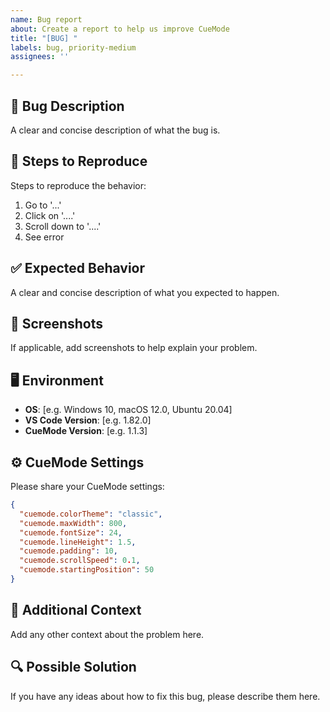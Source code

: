 ```yaml
---
name: Bug report
about: Create a report to help us improve CueMode
title: "[BUG] "
labels: bug, priority-medium
assignees: ''

---
```


## 🐛 Bug Description
A clear and concise description of what the bug is.

## 🔄 Steps to Reproduce
Steps to reproduce the behavior:
1. Go to '...'
2. Click on '....'
3. Scroll down to '....'
4. See error

## ✅ Expected Behavior
A clear and concise description of what you expected to happen.

## 📱 Screenshots
If applicable, add screenshots to help explain your problem.

## 🖥️ Environment
- **OS**: [e.g. Windows 10, macOS 12.0, Ubuntu 20.04]
- **VS Code Version**: [e.g. 1.82.0]
- **CueMode Version**: [e.g. 1.1.3]

## ⚙️ CueMode Settings
Please share your CueMode settings:
```json
{
  "cuemode.colorTheme": "classic",
  "cuemode.maxWidth": 800,
  "cuemode.fontSize": 24,
  "cuemode.lineHeight": 1.5,
  "cuemode.padding": 10,
  "cuemode.scrollSpeed": 0.1,
  "cuemode.startingPosition": 50
}
```

## 📄 Additional Context
Add any other context about the problem here.

## 🔍 Possible Solution
If you have any ideas about how to fix this bug, please describe them here.
